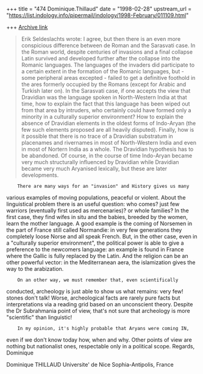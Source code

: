 +++
title = "474 Dominique.Thillaud"
date = "1998-02-28"
upstream_url = "https://list.indology.info/pipermail/indology/1998-February/011109.html"

+++
[Archive link](https://list.indology.info/pipermail/indology/1998-February/011109.html)

>Erik Seldeslachts wrote:
>I agree, but then there is an even more conspicious difference between de
>Roman and the
>Sarasvati case. In the Roman world, despite centuries of invasions and a
>final collapse
>Latin survived and developed further after the collapse into the Romanic
>languages. The
>languages of the invaders did participate to a certain extent in the
>formation of the
>Romanic languages, but - some peripheral areas excepted - failed to get a
>definitive
>foothold in the ares formerly occupied by the Romans (except for Arabic
>and Turkish later
>on). In the Sarasvati case, if one accepts the view that Dravidian was the
>language
>spoken in North-Western India at that time, how to explain the fact that
>this language
>has been wiped out from that area by intruders, who certainly could have
>formed only a
>minority in a culturally superior environment? How to explain the absence
>of Dravidian
>elements in the oldest forms of Indo-Aryan (the few such elements proposed
>are all
>heavily disputed). Finally, how is it possible that there is no trace of a
>Dravidian
>substratum in placenames and rivernames in most of North-Western India and
>even in most
>of Nortern India as a whole. The Dravidian hypothesis has to be abandoned.
>Of course, in
>the course of time Indo-Aryan became very much structurally influenced by
>Dravidian while
>Dravidian became very much Aryanised lexically, but these are later
>developments.

        There are many ways for an "invasion" and History gives us many
various examples of moving populations, peaceful or violent. About the
linguistical problem there is an useful question: who comes? just few
warriors (eventually first used as mercenaries)? or whole families?
        In the first case, they find wifes in situ and the babies, breeded
by the women, learn the mother language. A good example is the coming of
Norsemen in the part of France still called Normandie: in very few
generations they completely loose Norse and all speak French.
        But, in the other case, even in a "culturally superior
environment", the political power is able to give a preference to the
newcomers language: an example is found in France where the Gallic is fully
replaced by the Latin. And the religion can be an other powerful vector: in
the Mediterranean aera, the islamization gives the way to the arabization.

        On an other way, we must remember that, even scientifically
conducted, archeology is just able to show us what remains: very few!
stones don't talk! Worse, archeological facts are rarely pure facts but
interpretations via a reading grid based on an unconscient theory. Despite
the Dr Subrahmania point of view, that's not sure that archeology is more
"scientific" than linguistic!

        In my opinion, it's highly probable that Aryans were coming IN,
even if we don't know today how, when and why. Other points of view are
nothing but nationalist ones, respectable only in a political scope.
        Regards,
Dominique

Dominique THILLAUD
Universite' de Nice Sophia-Antipolis, France



